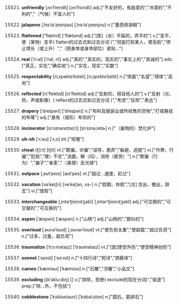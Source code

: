 15521. **unfriendly**
[ʌnˈfrendli]  [ʌnˈfrɛndli]
adj.["不友好的，有敌意的","冷漠的","不利的","（气候）不宜人的"]  

15522. **jalapeno**
[ˌhɑ:lə'peɪnjəʊ]  [ˌhɑ:lə'peɪnjoʊ]
n.["墨西哥胡椒"]  

15523. **flattened**
['flætnd]  ['flætənd]
adj.["[医]（水）平扁的，弄平的"]  v.["变平，使（某物）变平( flatten的过去式和过去分词 )","彻底打败某人，使丢脸","停止增长（或上升）","（把身体或身体部位）紧贴…"]  

15524. **real**
[ˈri:əl]  [ˈriəl, ril]
adj.["真的","真实的，现实的","事实上的","真诚的"]  adv.["真正，实在","确实地"]  n.["实在，现实","实数"]  

15525. **respectability**
[rɪˌspektəˈbɪləti]  [rɪˌspɛktəˈbɪlɪti]
n.["体面","名望","得体","高尚"]  

15526. **reflected**
[rɪ'flektɪd]  [rɪ'flektɪd]
adj.["反射的，得自他人的"]  v.["反射（光、热、声或影像）( reflect的过去式和过去分词 )","考虑","反照","表达"]  

15527. **drapery**
[ˈdreɪpəri]  ['dreɪpərɪ]
n.["布料及服装业或所经售的货物","打褶悬挂的布等"]  adj.["悬有（褶形）布帘的"]  

15528. **incinerator**
[ɪnˈsɪnəreɪtə(r)]  [ɪnˈsɪnəˌretɚ]
n.["（废物的）焚化炉"]  

15529. **uh-oh**
[ˈʌˈəu]  [ˈʌˌo]
int.["呃喔"]  

15530. **cheat**
[tʃi:t]  [tʃit]
vt.["欺骗，诈骗","误导，愚弄","躲避，逃脱"]  vi.["作弊，行骗","犯规","俚〉不忠","消磨，解（闷），消除（疲劳）"]  n.["欺骗（行为）","骗子","雀麦","〈美俚〉反光镜"]  

15531. **outpace**
[ˌaʊtˈpeɪs]  [aʊtˈpes]
vt.["超过…速度，赶过"]  

15532. **vacation**
[vəˈkeɪʃn]  [veˈkeʃən, və-]
n.["假期，休假","[古] 空出，撤出，辞去"]  vi.["度假"]  

15533. **interchangeable**
[ˌɪntəˈtʃeɪndʒəbl]  [ˌɪntərˈtʃeɪndʒəbl]
adj.["可交换的","可交替的","可互换的"]  

15534. **aspen**
[ˈæspən]  [ˈæspən]
n.["山杨"]  adj.["山杨的","颤抖的"]  

15535. **overload**
[ˌəʊvəˈləʊd]  [ˌoʊvərˈloʊd]
vt.["使负担太重","使超载","超过负荷"]  n.["过多，过量，超负荷"]  

15536. **traumatize**
[ˈtrɔ:mətaɪz]  [ˈtraʊmətaɪz]
vt.["[医]使受外伤","使受精神创伤"]  

15537. **sonnet**
[ˈsɒnɪt]  [ˈsɑ:nɪt]
n.["十四行诗","短诗","商籁体"]  

15538. **cameo**
[ˈkæmiəʊ]  [ˈkæmioʊ]
n.["石雕","浮雕","小品文"]  

15539. **excluding**
[ɪkˈsklu:dɪŋ]  []
v.["排除，拒绝( exclude的现在分词)","驱逐"]  prep.["除…外，不包括"]  

15540. **cobblestone**
[ˈkɔbləstəun]  [ˈkɑbəlˌston]
n.["圆石，鹅卵石"]  

